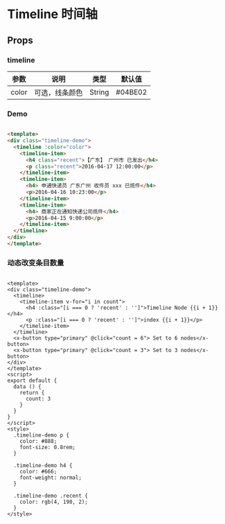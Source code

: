 # Timeline 时间轴

## Props

### timeline

| 参数         | 说明                  | 类型        | 默认值 |
| ----------- | ---------------------- | ---------- | ------- |
| color | 可选，线条颜色 | String | #04BE02 |


### Demo

``` html

<template>
<div class="timeline-demo">
  <timeline :color="color">
    <timeline-item>
      <h4 class="recent">【广东】 广州市 已发出</h4>
      <p class="recent">2016-04-17 12:00:00</p>
    </timeline-item>
    <timeline-item>
      <h4> 申通快递员 广东广州 收件员 xxx 已揽件</h4>
      <p>2016-04-16 10:23:00</p>
    </timeline-item>
    <timeline-item>
      <h4> 商家正在通知快递公司揽件</h4>
      <p>2016-04-15 9:00:00</p>
    </timeline-item>
  </timeline>
</div>
</template>
```

### 动态改变条目数量

``` vux height=600 components=Timeline,TimelineItem,XButton

<template>
<div class="timeline-demo">
  <timeline>
    <timeline-item v-for="i in count">
      <h4 :class="[i === 0 ? 'recent' : '']">Timeline Node {{i + 1}}</h4>
      <p :class="[i === 0 ? 'recent' : '']">index {{i + 1}}</p>
    </timeline-item>
  </timeline>
  <x-button type="primary" @click="count = 6"> Set to 6 nodes</x-button>
  <x-button type="primary" @click="count = 3"> Set to 3 nodes</x-button>
</div>
</template>
<script>
export default {
  data () {
    return {
      count: 3
    }
  }
}
</script>
<style>
  .timeline-demo p {
    color: #888;
    font-size: 0.8rem;
  }

  .timeline-demo h4 {
    color: #666;
    font-weight: normal;
  }

  .timeline-demo .recent {
    color: rgb(4, 190, 2);
  }
</style>
```
